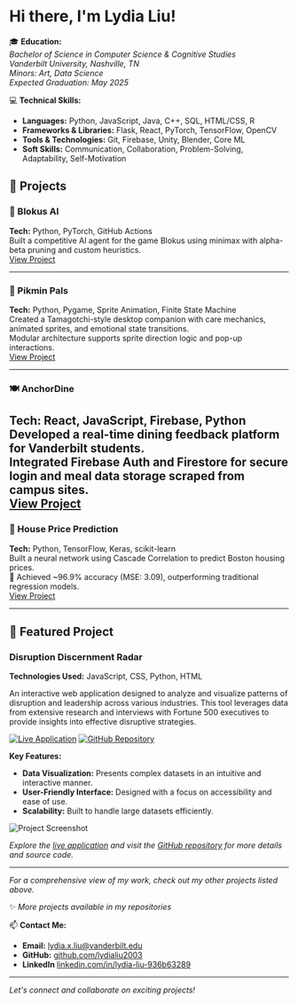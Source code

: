 # Hi there, I'm Lydia Liu!

🎓 **Education:**  
*Bachelor of Science in Computer Science & Cognitive Studies*  
*Vanderbilt University, Nashville, TN*  
*Minors: Art, Data Science*  
*Expected Graduation: May 2025*

💻 **Technical Skills:**
- **Languages:** Python, JavaScript, Java, C++, SQL, HTML/CSS, R
- **Frameworks & Libraries:** Flask, React, PyTorch, TensorFlow, OpenCV
- **Tools & Technologies:** Git, Firebase, Unity, Blender, Core ML
- **Soft Skills:** Communication, Collaboration, Problem-Solving, Adaptability, Self-Motivation

## 🧠 Projects

### 🎲 Blokus AI
**Tech:** Python, PyTorch, GitHub Actions  
Built a competitive AI agent for the game Blokus using minimax with alpha-beta pruning and custom heuristics.    
[View Project](https://github.com/lydialiu2003/blokus-ai)

---

### 🌱 Pikmin Pals
**Tech:** Python, Pygame, Sprite Animation, Finite State Machine  
Created a Tamagotchi-style desktop companion with care mechanics, animated sprites, and emotional state transitions.  
Modular architecture supports sprite direction logic and pop-up interactions.  
[View Project](https://github.com/lydialiu2003/pikmin-pal)

---

### 🍽️ AnchorDine
**Tech:** React, JavaScript, Firebase, Python  
Developed a real-time dining feedback platform for Vanderbilt students.  
Integrated Firebase Auth and Firestore for secure login and meal data storage scraped from campus sites.  
[View Project](https://github.com/ehsu01/AnchorDine)
---

### 🏡 House Price Prediction
**Tech:** Python, TensorFlow, Keras, scikit-learn  
Built a neural network using Cascade Correlation to predict Boston housing prices.  
🎯 Achieved ~96.9% accuracy (MSE: 3.09), outperforming traditional regression models.  
[View Project](https://github.com/lydialiu2003/cascade-correlation-house-prices)

---

## 🚀 Featured Project

### Disruption Discernment Radar
**Technologies Used:** JavaScript, CSS, Python, HTML

An interactive web application designed to analyze and visualize patterns of disruption and leadership across various industries. This tool leverages data from extensive research and interviews with Fortune 500 executives to provide insights into effective disruptive strategies.

[![Live Application](https://img.shields.io/badge/Live%20App-Disruption%20Discernment%20Radar-brightgreen)](https://disruptment-discernment-radar-11c0a08ec879.herokuapp.com)
[![GitHub Repository](https://img.shields.io/badge/GitHub-Repository-blue)](https://github.com/lydialiu2003/disruptment-discernment-radar)

**Key Features:**
- **Data Visualization:** Presents complex datasets in an intuitive and interactive manner.
- **User-Friendly Interface:** Designed with a focus on accessibility and ease of use.
- **Scalability:** Built to handle large datasets efficiently.

![Project Screenshot](path_to_screenshot_image)

*Explore the [live application](https://disruptment-discernment-radar-11c0a08ec879.herokuapp.com) and visit the [GitHub repository](https://github.com/lydialiu2003/disruptment-discernment-radar) for more details and source code.*

---

*For a comprehensive view of my work, check out my other projects listed above.*


✨ *More projects available in my repositories*

📫 **Contact Me:**
- **Email:** [lydia.x.liu@vanderbilt.edu](mailto:lydia.x.liu@vanderbilt.edu)
- **GitHub:** [github.com/lydialiu2003](https://github.com/lydialiu2003)
- **LinkedIn** [linkedin.com/in/lydia-liu-936b63289](https://www.linkedin.com/in/lydia-liu-936b63289) 

---

*Let's connect and collaborate on exciting projects!*
